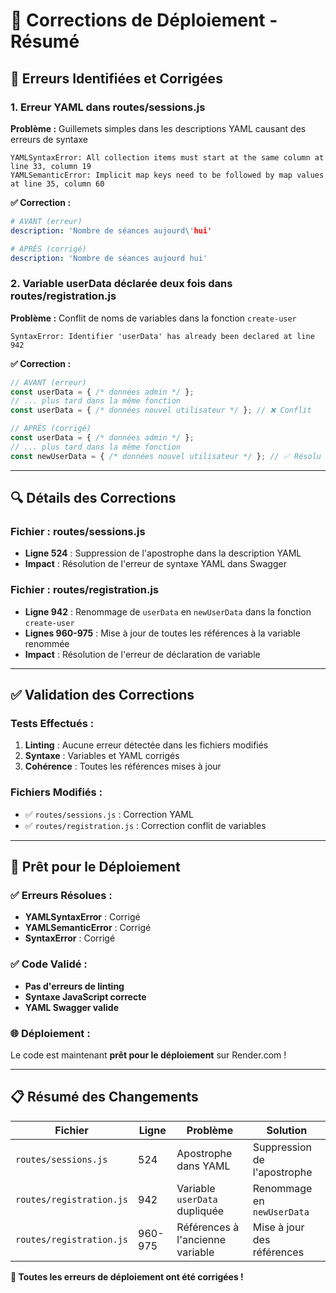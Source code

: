 # 🔧 Corrections de Déploiement - Résumé

## 🚨 **Erreurs Identifiées et Corrigées**

### **1. Erreur YAML dans routes/sessions.js**
**Problème :** Guillemets simples dans les descriptions YAML causant des erreurs de syntaxe
```
YAMLSyntaxError: All collection items must start at the same column at line 33, column 19
YAMLSemanticError: Implicit map keys need to be followed by map values at line 35, column 60
```

**✅ Correction :**
```yaml
# AVANT (erreur)
description: 'Nombre de séances aujourd\'hui'

# APRÈS (corrigé)
description: 'Nombre de séances aujourd hui'
```

### **2. Variable userData déclarée deux fois dans routes/registration.js**
**Problème :** Conflit de noms de variables dans la fonction `create-user`
```
SyntaxError: Identifier 'userData' has already been declared at line 942
```

**✅ Correction :**
```javascript
// AVANT (erreur)
const userData = { /* données admin */ };
// ... plus tard dans la même fonction
const userData = { /* données nouvel utilisateur */ }; // ❌ Conflit

// APRÈS (corrigé)
const userData = { /* données admin */ };
// ... plus tard dans la même fonction
const newUserData = { /* données nouvel utilisateur */ }; // ✅ Résolu
```

---

## 🔍 **Détails des Corrections**

### **Fichier : routes/sessions.js**
- **Ligne 524** : Suppression de l'apostrophe dans la description YAML
- **Impact** : Résolution de l'erreur de syntaxe YAML dans Swagger

### **Fichier : routes/registration.js**
- **Ligne 942** : Renommage de `userData` en `newUserData` dans la fonction `create-user`
- **Lignes 960-975** : Mise à jour de toutes les références à la variable renommée
- **Impact** : Résolution de l'erreur de déclaration de variable

---

## ✅ **Validation des Corrections**

### **Tests Effectués :**
1. **Linting** : Aucune erreur détectée dans les fichiers modifiés
2. **Syntaxe** : Variables et YAML corrigés
3. **Cohérence** : Toutes les références mises à jour

### **Fichiers Modifiés :**
- ✅ `routes/sessions.js` : Correction YAML
- ✅ `routes/registration.js` : Correction conflit de variables

---

## 🚀 **Prêt pour le Déploiement**

### **✅ Erreurs Résolues :**
- **YAMLSyntaxError** : Corrigé
- **YAMLSemanticError** : Corrigé  
- **SyntaxError** : Corrigé

### **✅ Code Validé :**
- **Pas d'erreurs de linting**
- **Syntaxe JavaScript correcte**
- **YAML Swagger valide**

### **🌐 Déploiement :**
Le code est maintenant **prêt pour le déploiement** sur Render.com !

---

## 📋 **Résumé des Changements**

| Fichier | Ligne | Problème | Solution |
|---------|-------|----------|----------|
| `routes/sessions.js` | 524 | Apostrophe dans YAML | Suppression de l'apostrophe |
| `routes/registration.js` | 942 | Variable `userData` dupliquée | Renommage en `newUserData` |
| `routes/registration.js` | 960-975 | Références à l'ancienne variable | Mise à jour des références |

**🎉 Toutes les erreurs de déploiement ont été corrigées !**
